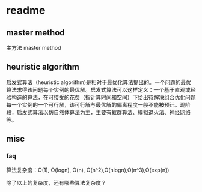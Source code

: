 # readme

## master method
主方法 master method
## heuristic algorithm
启发式算法（heuristic algorithm)是相对于最优化算法提出的。一个问题的最优算法求得该问题每个实例的最优解。启发式算法可以这样定义：一个基于直观或经验构造的算法，在可接受的花费（指计算时间和空间）下给出待解决组合优化问题每一个实例的一个可行解，该可行解与最优解的偏离程度一般不能被预计。现阶段，启发式算法以仿自然体算法为主，主要有蚁群算法、模拟退火法、神经网络等。

## misc

### faq
算法复杂度：O(1), O(logn), O(n), O(n^2),O(nlogn),O(n^3),O(exp(n))


除了以上的复杂度，还有哪些算法复杂度？ 

